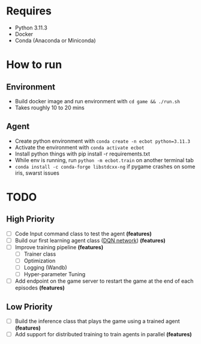 # Requires
- Python 3.11.3
- Docker
- Conda (Anaconda or Miniconda)

# How to run

## Environment
- Build docker image and run environment with `cd game && ./run.sh`
- Takes roughly 10 to 20 mins

## Agent
- Create python environment with `conda create -n ecbot python=3.11.3`
- Activate the environment with `conda activate ecbot`
- Install python things with pip install -r requirements.txt
- While env is running, run `python -m ecbot.train` on another terminal tab
- `conda install -c conda-forge libstdcxx-ng` if pygame crashes on some iris, swarst issues


# TODO

## High Priority
- [ ] Code Input command class to test the agent **(features)**
- [ ] Build our first learning agent class ([DQN network](https://arxiv.org/pdf/1312.5602.pdf)) **(features)**
- [ ] Improve training pipeline **(features)**
    - [ ] Trainer class
    - [ ] Optimization
    - [ ] Logging (Wandb)
    - [ ] Hyper-parameter Tuning 
- [ ] Add endpoint on the game server to restart the game at the end of each episodes **(features)**

## Low Priority

- [ ] Build the inference class that plays the game using a trained agent **(features)**
- [ ] Add support for distributed training to train agents in parallel **(features)**